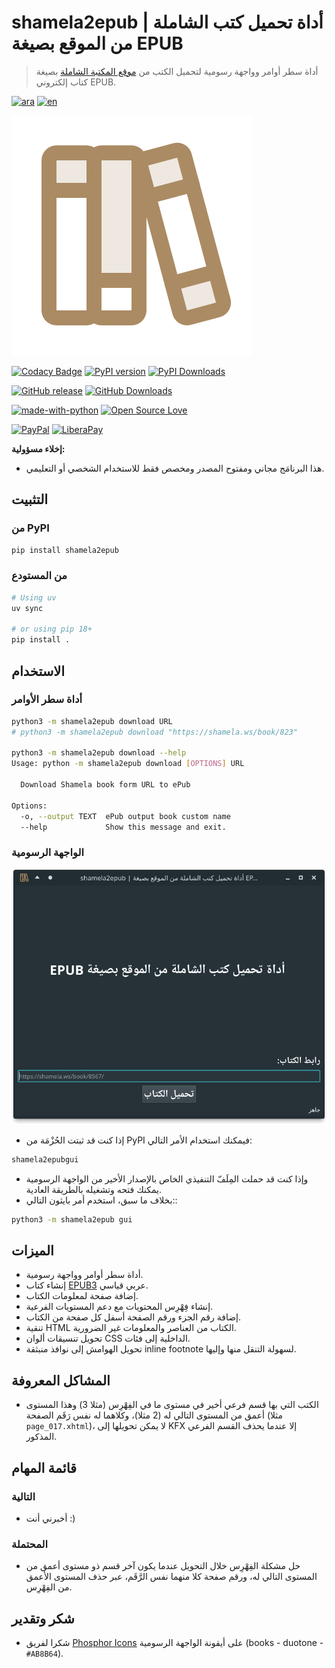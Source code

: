 # shamela2epub | أداة تحميل كتب الشاملة من الموقع بصيغة EPUB

> أداة سطر أوامر وواجهة رسومية لتحميل الكتب من [موقع المكتبة الشاملة](https://shamela.ws) بصيغة كتاب إلكتروني EPUB.

[![ara](https://img.shields.io/badge/README-Arabic-AB8B64.svg)](README.ar.md)
[![en](https://img.shields.io/badge/README-English-AB8B64.svg)](README.md)

![logo](shamela2epub/assets/books-duotone.svg)

[![Codacy Badge](https://app.codacy.com/project/badge/Grade/901b1123964c4468a88b0cfcde9147fe)](https://www.codacy.com/gh/yshalsager/shamela2epub/dashboard?utm_source=github.com&amp;utm_medium=referral&amp;utm_content=yshalsager/shamela2epub&amp;utm_campaign=Badge_Grade)
[![PyPI version](https://badge.fury.io/py/shamela2epub.svg)](https://pypi.org/project/shamela2epub/)
[![PyPI Downloads](https://static.pepy.tech/personalized-badge/shamela2epub?period=total\&units=international_system\&left_color=grey\&right_color=blue\&left_text=Total%20Downloads%20\(PyPI\))](https://pepy.tech/project/shamela2epub)

[![GitHub release](https://img.shields.io/github/release/yshalsager/shamela2epub.svg)](https://github.com/yshalsager/shamela2epub/releases/)
[![GitHub Downloads](https://img.shields.io/github/downloads/yshalsager/shamela2epub/total.svg)](https://github.com/yshalsager/shamela2epub/releases/latest)

[![made-with-python](https://img.shields.io/badge/Made%20with-Python%203-3776AB?style=flat\&labelColor=3776AB\&logo=python\&logoColor=white\&link=https://www.python.org/)](https://www.python.org/)
[![Open Source Love](https://badges.frapsoft.com/os/v1/open-source.svg?v=103)](https://github.com/ellerbrock/open-source-badges/)

[![PayPal](https://img.shields.io/badge/PayPal-Donate-00457C?style=flat\&labelColor=00457C\&logo=PayPal\&logoColor=white\&link=https://www.paypal.me/yshalsager)](https://www.paypal.me/yshalsager)
[![LiberaPay](https://img.shields.io/badge/Liberapay-Support-F6C915?style=flat\&labelColor=F6C915\&logo=Liberapay\&logoColor=white\&link=https://liberapay.com/yshalsager)](https://liberapay.com/yshalsager)

**إخلاء مسؤولية:**

* هذا البرنامَج مجاني ومفتوح المصدر ومخصص فقط للاستخدام الشخصي أو التعليمي.

## التثبيت

### من PyPI

```bash
pip install shamela2epub
```

### من المستودع

```bash
# Using uv
uv sync

# or using pip 18+
pip install .
```

## الاستخدام

### أداة سطر الأوامر

```bash
python3 -m shamela2epub download URL
# python3 -m shamela2epub download "https://shamela.ws/book/823"

python3 -m shamela2epub download --help
Usage: python -m shamela2epub download [OPTIONS] URL

  Download Shamela book form URL to ePub

Options:
  -o, --output TEXT  ePub output book custom name
  --help             Show this message and exit.
```

### الواجهة الرسومية

![gui](gui.png)

* إذا كنت قد ثبتت الحُزْمَة من PyPI فيمكنك استخدام الأمر التالي:

```bash
shamela2epubgui
```

* وإذا كنت قد حملت المِلَفّ التنفيذي الخاص بالإصدار الأخير من الواجهة الرسومية يمكنك فتحه وتشغيله بالطريقة العادية.
* بخلاف ما سبق، استخدم أمر بايثون التالي::

```bash
python3 -m shamela2epub gui
```

## الميزات

* أداة سطر أوامر وواجهة رسومية.
* إنشاء كتاب [EPUB3](https://www.w3.org/publishing/epub3/epub-spec.html) عربي قياسي.
* إضافة صفحة لمعلومات الكتاب.
* إنشاء فِهْرِس المحتويات مع دعم المستويات الفرعية.
* إضافة رقم الجزء ورقم الصفحة أسفل كل صفحة من الكتاب.
* تنقية HTML الكتاب من العناصر والمعلومات غير الضرورية.
* تحويل تنسيقات ألوان CSS الداخلية إلى فئات.
* تحويل الهوامش إلى نوافذ منبثقة inline footnote لسهولة التنقل منها وإليها.

## المشاكل المعروفة

* الكتب التي بها قسم فرعي أخير في مستوى ما في الفِهْرِس (مثلا 3) وهذا المستوى أعمق من المستوى التالي له (2 مثلا)،
  وكلاهما له نفس رَقَم الصفحة (مثلا `page_017.xhtml`)، لا يمكن تحويلها إلى KFX إلا عندما يحذف القسم الفرعي المذكور.

## قائمة المهام

### التالية

* أخبرني أنت :)

### المحتملة

* حل مشكلة الفِهْرِس خلال التحويل عندما يكون آخر قسم ذو مستوى أعمق من المستوى التالي له، ورقم صفحة كلا منهما نفس
  الرَّقَم، عبر حذف المستوى الأعمق من الفِهْرِس.

## شكر وتقدير

* شكرا لفريق [Phosphor Icons](https://phosphoricons.com/) على أيقونة الواجهة الرسومية (books - duotone - `#AB8B64`).
